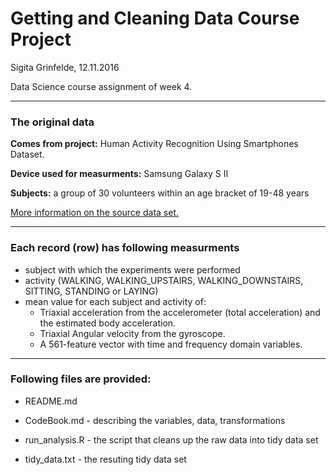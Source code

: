 # Getting and Cleaning Data Course Project

Sigita Grinfelde, 12.11.2016

Data Science course assignment of week 4. 

---------------

### The original data

**Comes from project:** Human Activity Recognition Using Smartphones Dataset.

**Device used for measurments:** Samsung Galaxy S II

**Subjects:** a group of 30 volunteers within an age bracket of 19-48 years

[More information on the source data set.](http://archive.ics.uci.edu/ml/datasets/Human+Activity+Recognition+Using+Smartphones)

---------------

### Each record (row) has following measurments

- subject with which the experiments were performed
- activity (WALKING, WALKING_UPSTAIRS, WALKING_DOWNSTAIRS, SITTING, STANDING or LAYING)
- mean value for each subject and activity of:
    - Triaxial acceleration from the accelerometer (total acceleration) and the estimated body acceleration.
    - Triaxial Angular velocity from the gyroscope. 
    - A 561-feature vector with time and frequency domain variables. 

---------------

### Following files are provided:

- README.md 

- CodeBook.md - describing the variables, data, transformations

- run_analysis.R - the script that cleans up the raw data into tidy data set

- tidy_data.txt - the resuting tidy data set



